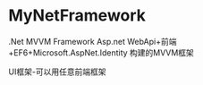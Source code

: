 # MyNetFramework
.Net MVVM Framework
Asp.net WebApi+前端+EF6+Microsoft.AspNet.Identity 构建的MVVM框架

UI框架-可以用任意前端框架

